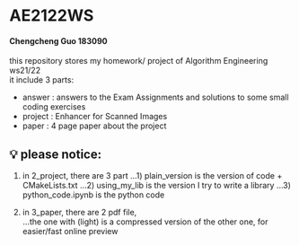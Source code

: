 # AE2122WS
#### Chengcheng Guo 183090 <br>
this repository stores my homework/ project of Algorithm Engineering ws21/22 <br>
it include 3 parts:
  - answer  : answers to the Exam Assignments and solutions to some small coding exercises
  - project : Enhancer for Scanned Images
  - paper   : 4 page paper about the project


## :bulb: please notice:
1. in 2_project, there are 3 part
...1) plain_version is the version of code + CMakeLists.txt
...2) using_my_lib is the version I try to write a library
...3) python_code.ipynb is the python code

2. in 3_paper, there are 2 pdf file, <br> 
...the one with (light) is a compressed version of the other one, for easier/fast online preview

